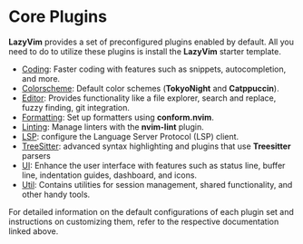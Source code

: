 # Core Plugins

**LazyVim** provides a set of preconfigured plugins enabled by default.
All you need to do to utilize these plugins is install the **LazyVim** starter template.

- [Coding](./coding.md): Faster coding with features such as snippets, autocompletion, and more.
- [Colorscheme](./colorscheme.md): Default color schemes (**TokyoNight** and **Catppuccin**).
- [Editor](./editor.md): Provides functionality like a file explorer, search and replace, fuzzy finding, git integration.
- [Formatting](./formatting.md): Set up formatters using **conform.nvim**.
- [Linting](./linting.md): Manage linters with the **nvim-lint** plugin.
- [LSP](./lsp.md): configure the Language Server Protocol (LSP) client.
- [TreeSitter](./treesitter.md): advanced syntax highlighting and plugins that use **Treesitter** parsers
- [UI](./ui.md): Enhance the user interface with features such as status line, buffer line, indentation guides, dashboard, and icons.
- [Util](./util.md): Contains utilities for session management, shared functionality, and other handy tools.

For detailed information on the default configurations of each plugin set and
instructions on customizing them, refer to the respective documentation linked above.
